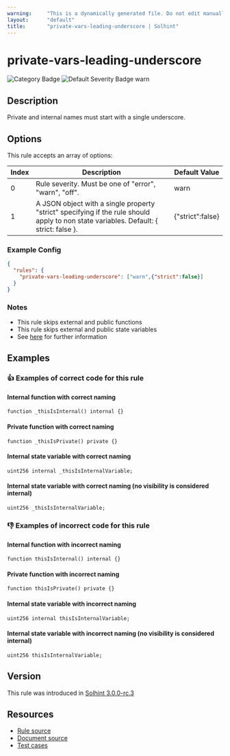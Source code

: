 ```yaml
---
warning:     "This is a dynamically generated file. Do not edit manually."
layout:      "default"
title:       "private-vars-leading-underscore | Solhint"
---
```


# private-vars-leading-underscore
![Category Badge](https://img.shields.io/badge/-Style%20Guide%20Rules-informational)
![Default Severity Badge warn](https://img.shields.io/badge/Default%20Severity-warn-yellow)

## Description
Private and internal names must start with a single underscore.

## Options
This rule accepts an array of options:

| Index | Description                                                                                                                           | Default Value    |
| ----- | ------------------------------------------------------------------------------------------------------------------------------------- | ---------------- |
| 0     | Rule severity. Must be one of "error", "warn", "off".                                                                                 | warn             |
| 1     | A JSON object with a single property "strict" specifying if the rule should apply to non state variables. Default: { strict: false }. | {"strict":false} |


### Example Config
```json
{
  "rules": {
    "private-vars-leading-underscore": ["warn",{"strict":false}]
  }
}
```

### Notes
- This rule skips external and public functions
- This rule skips external and public state variables
- See [here](https://docs.soliditylang.org/en/latest/style-guide.html#underscore-prefix-for-non-external-functions-and-variables) for further information

## Examples
### 👍 Examples of **correct** code for this rule

#### Internal function with correct naming

```solidity
function _thisIsInternal() internal {}
```

#### Private function with correct naming

```solidity
function _thisIsPrivate() private {}
```

#### Internal state variable with correct naming

```solidity
uint256 internal _thisIsInternalVariable;
```

#### Internal state variable with correct naming (no visibility is considered internal)

```solidity
uint256 _thisIsInternalVariable;
```

### 👎 Examples of **incorrect** code for this rule

#### Internal function with incorrect naming

```solidity
function thisIsInternal() internal {}
```

#### Private function with incorrect naming

```solidity
function thisIsPrivate() private {}
```

#### Internal state variable with incorrect naming

```solidity
uint256 internal thisIsInternalVariable;
```

#### Internal state variable with incorrect naming (no visibility is considered internal)

```solidity
uint256 thisIsInternalVariable;
```

## Version
This rule was introduced in [Solhint 3.0.0-rc.3](https://github.com/solhint-community/solhint-community/tree/v3.0.0-rc.3)

## Resources
- [Rule source](https://github.com/solhint-community/solhint-community/tree/master/lib/rules/naming/private-vars-leading-underscore.js)
- [Document source](https://github.com/solhint-community/solhint-community/tree/master/docs/rules/naming/private-vars-leading-underscore.md)
- [Test cases](https://github.com/solhint-community/solhint-community/tree/master/test/rules/naming/private-vars-leading-underscore.js)
